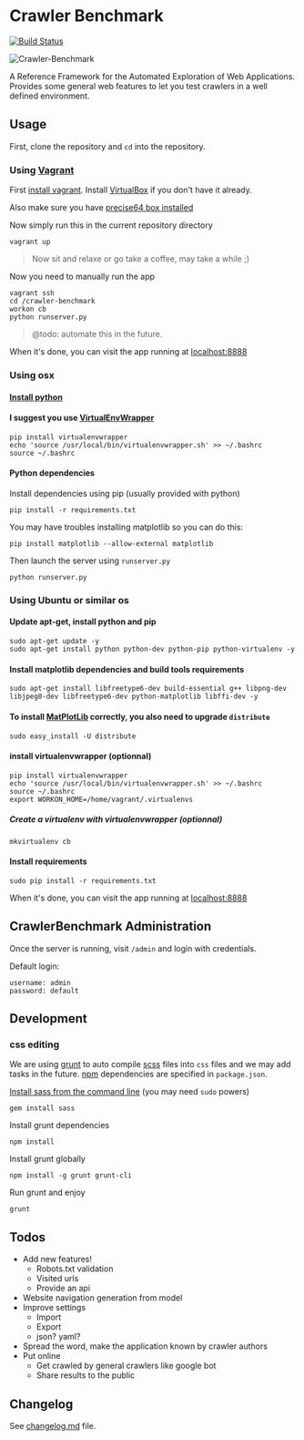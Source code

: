 # Crawler Benchmark

[![Build Status](https://travis-ci.org/WebMole/crawler-benchmark.svg?branch=master)](https://travis-ci.org/WebMole/crawler-benchmark)

![Crawler-Benchmark](http://i.imgur.com/vHUkr9t.jpg)

A Reference Framework for the Automated Exploration of Web Applications. Provides some general web features to let you test crawlers in a well defined environment.

## Usage

First, clone the repository and `cd` into the repository.

### Using [Vagrant](http://www.vagrantup.com/)

First [install vagrant](https://docs.vagrantup.com/v2/installation/). Install [VirtualBox](https://www.virtualbox.org/wiki/Downloads) if you don't have it already.

Also make sure you have [precise64 box installed](https://docs.vagrantup.com/v2/providers/basic_usage.html)

Now simply run this in the current repository directory

    vagrant up

> Now sit and relaxe or go take a coffee, may take a while ;)

Now you need to manually run the app

    vagrant ssh
    cd /crawler-benchmark
    workon cb
    python runserver.py
    
> @todo: automate this in the future.

When it's done, you can visit the app running at [localhost:8888](http://localhost:8888)


### Using osx

#### [Install python](http://docs.python-guide.org/en/latest/starting/install/osx/)

#### I suggest you use [VirtualEnvWrapper](http://virtualenvwrapper.readthedocs.org/en/latest/)

    pip install virtualenvwrapper
    echo 'source /usr/local/bin/virtualenvwrapper.sh' >> ~/.bashrc
	source ~/.bashrc

#### Python dependencies

Install dependencies using pip (usually provided with python)

    pip install -r requirements.txt

You may have troubles installing matplotlib so you can do this:

    pip install matplotlib --allow-external matplotlib

Then launch the server using `runserver.py`

    python runserver.py


### Using Ubuntu or similar os

#### Update apt-get, install python and pip

	sudo apt-get update -y
	sudo apt-get install python python-dev python-pip python-virtualenv -y

#### Install matplotlib dependencies and build tools requirements
	
	sudo apt-get install libfreetype6-dev build-essential g++ libpng-dev libjpeg8-dev libfreetype6-dev python-matplotlib libffi-dev -y

#### To install [MatPlotLib](http://matplotlib.org/) correctly, you also need to upgrade `distribute`

    sudo easy_install -U distribute

#### install virtualenvwrapper (optionnal)

	pip install virtualenvwrapper
	echo 'source /usr/local/bin/virtualenvwrapper.sh' >> ~/.bashrc
	source ~/.bashrc
	export WORKON_HOME=/home/vagrant/.virtualenvs

##### Create a virtualenv with virtualenvwrapper (optionnal)

	mkvirtualenv cb

#### Install requirements

	sudo pip install -r requirements.txt

When it's done, you can visit the app running at [localhost:8888](http://localhost:8888)


## CrawlerBenchmark Administration

Once the server is running, visit `/admin` and login with credentials.

Default login:

    username: admin
    password: default


## Development

### css editing

We are using [grunt](http://gruntjs.com/) to auto compile [scss](http://sass-lang.com/) files into `css` files and we may add tasks in the future. [npm](https://www.npmjs.org/) dependencies are specified in `package.json`.

[Install sass from the command line](http://sass-lang.com/install) (you may need `sudo` powers)

    gem install sass

Install grunt dependencies

    npm install

Install grunt globally

    npm install -g grunt grunt-cli

Run grunt and enjoy

    grunt


##  Todos

 * Add new features!
   * Robots.txt validation
   * Visited urls
   * Provide an api 
 * Website navigation generation from model
 * Improve settings
    * Import
    * Export
    * json? yaml?
 * Spread the word, make the application known by crawler authors
 * Put online
   * Get crawled by general crawlers like google bot
   * Share results to the public

## Changelog
See [changelog.md](./Changelog.md) file.

